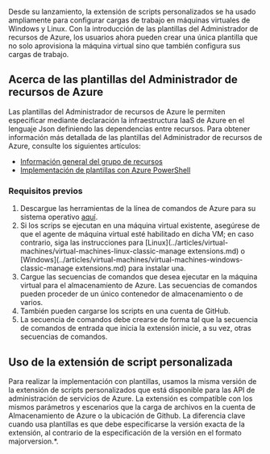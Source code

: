 

Desde su lanzamiento, la extensión de scripts personalizados se ha usado ampliamente para configurar cargas de trabajo en máquinas virtuales de Windows y Linux. Con la introducción de las plantillas del Administrador de recursos de Azure, los usuarios ahora pueden crear una única plantilla que no solo aprovisiona la máquina virtual sino que también configura sus cargas de trabajo.

## Acerca de las plantillas del Administrador de recursos de Azure

Las plantillas del Administrador de recursos de Azure le permiten especificar mediante declaración la infraestructura IaaS de Azure en el lenguaje Json definiendo las dependencias entre recursos. Para obtener información más detallada de las plantillas del Administrador de recursos de Azure, consulte los siguientes artículos:

- [Información general del grupo de recursos](../articles/resource-group-overview.md)
- [Implementación de plantillas con Azure PowerShell](../articles/virtual-machines/virtual-machines-windows-ps-manage.md)

### Requisitos previos

1. Descargue las herramientas de la línea de comandos de Azure para su sistema operativo [aquí](https://azure.microsoft.com/downloads/).
2. Si los scrips se ejecutan en una máquina virtual existente, asegúrese de que el agente de máquina virtual esté habilitado en dicha VM; en caso contrario, siga las instrucciones para [Linux](../articles/virtual-machines/virtual-machines-linux-classic-manage extensions.md) o [Windows](../articles/virtual-machines/virtual-machines-windows-classic-manage extensions.md) para instalar una.
3. Cargue las secuencias de comandos que desea ejecutar en la máquina virtual para el almacenamiento de Azure. Las secuencias de comandos pueden proceder de un único contenedor de almacenamiento o de varios.
4. También pueden cargarse los scripts en una cuenta de GitHub.
5. La secuencia de comandos debe crearse de forma tal que la secuencia de comandos de entrada que inicia la extensión inicie, a su vez, otras secuencias de comandos.

## Uso de la extensión de script personalizada

Para realizar la implementación con plantillas, usamos la misma versión de la extensión de scripts personalizados que está disponible para las API de administración de servicios de Azure. La extensión es compatible con los mismos parámetros y escenarios que la carga de archivos en la cuenta de Almacenamiento de Azure o la ubicación de Github. La diferencia clave cuando usa plantillas es que debe especificarse la versión exacta de la extensión, al contrario de la especificación de la versión en el formato majorversion.*.

<!---HONumber=AcomDC_0420_2016-->